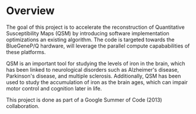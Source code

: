 Overview
========

The goal of this project is to accelerate the reconstruction of Quantitative Susceptibility Maps (QSM) by introducing software implementation optimizations an existing algorithm. The code is targeted towards the BlueGeneP/Q hardware,  will leverage the parallel compute capababilities of these platforms. 

QSM is an important tool for studying the levels of iron in the brain, which has been linked to neurological disorders such as Alzheimer's disease, Parkinson's disease, and multiple sclerosis. Additionally, QSM has been used to study the accumulation of iron as the brain ages, which can impair motor control and cognition later in life.

This project is done as part of a Google Summer of Code (2013) collaboration.
